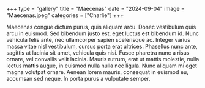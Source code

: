+++
type = "gallery"
title = "Maecenas"
date = "2024-09-04"
image = "Maecenas.jpeg"
categories = ["Charlie"]
+++

Maecenas congue dictum purus, quis aliquam arcu. Donec vestibulum quis arcu in euismod. Sed bibendum justo est, eget luctus est bibendum id. Nunc vehicula felis ante, nec ullamcorper sapien scelerisque ac. Integer varius massa vitae nisl vestibulum, cursus porta erat ultrices. Phasellus nunc ante, sagittis at lacinia sit amet, vehicula quis nisi. Fusce pharetra nunc a risus ornare, vel convallis velit lacinia. Mauris rutrum, erat ut mattis molestie, nulla lectus mattis augue, in euismod nulla nulla nec ligula. Nunc aliquam mi eget magna volutpat ornare. Aenean lorem mauris, consequat in euismod eu, accumsan sed neque. In porta purus a vulputate semper.